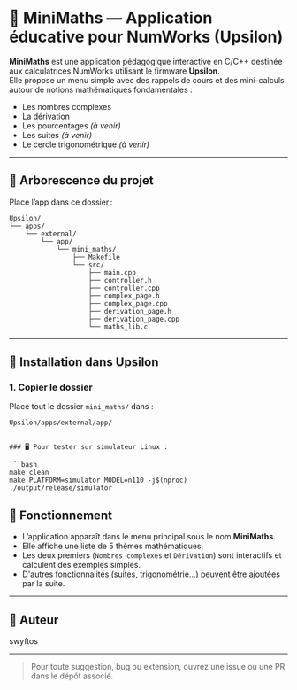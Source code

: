 # 📘 MiniMaths — Application éducative pour NumWorks (Upsilon)

**MiniMaths** est une application pédagogique interactive en C/C++ destinée aux calculatrices NumWorks utilisant le firmware **Upsilon**.  
Elle propose un menu simple avec des rappels de cours et des mini-calculs autour de notions mathématiques fondamentales :

- Les nombres complexes  
- La dérivation  
- Les pourcentages *(à venir)*  
- Les suites *(à venir)*  
- Le cercle trigonométrique *(à venir)*

---

## 🧱 Arborescence du projet

Place l’app dans ce dossier :

```
Upsilon/
└── apps/
    └── external/
        └── app/
            └── mini_maths/
                ├── Makefile
                └── src/
                    ├── main.cpp
                    ├── controller.h
                    ├── controller.cpp
                    ├── complex_page.h
                    ├── complex_page.cpp
                    ├── derivation_page.h
                    ├── derivation_page.cpp
                    └── maths_lib.c
```

---

## 🔧 Installation dans Upsilon

### 1. Copier le dossier

Place tout le dossier `mini_maths/` dans :
```
Upsilon/apps/external/app/


### 🖥️ Pour tester sur simulateur Linux :

```bash
make clean
make PLATFORM=simulator MODEL=n110 -j$(nproc)
./output/release/simulator
```


## 🧪 Fonctionnement

- L’application apparaît dans le menu principal sous le nom **MiniMaths**.
- Elle affiche une liste de 5 thèmes mathématiques.
- Les deux premiers (`Nombres complexes` et `Dérivation`) sont interactifs et calculent des exemples simples.
- D'autres fonctionnalités (suites, trigonométrie...) peuvent être ajoutées par la suite.

---

## 👤 Auteur
swyftos


---

> Pour toute suggestion, bug ou extension, ouvrez une issue ou une PR dans le dépôt associé.
